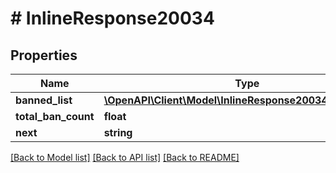 # # InlineResponse20034

## Properties

Name | Type | Description | Notes
------------ | ------------- | ------------- | -------------
**banned_list** | [**\OpenAPI\Client\Model\InlineResponse20034BannedList[]**](InlineResponse20034BannedList.md) |  | [optional]
**total_ban_count** | **float** |  | [optional]
**next** | **string** |  | [optional]

[[Back to Model list]](../../README.md#models) [[Back to API list]](../../README.md#endpoints) [[Back to README]](../../README.md)
